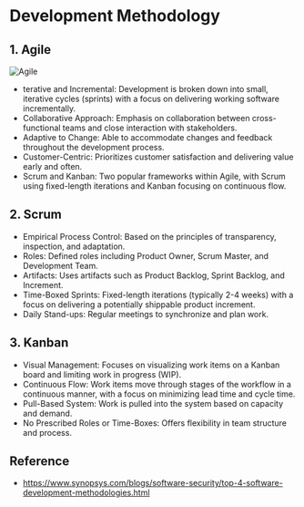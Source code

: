# Development Methodology

## 1. Agile

![Agile](https://images.synopsys.com/is/image/synopsys/daily-review?qlt%253D82%2526wid%253D992%2526ts%253D1693568527931%2526%2524responsive%2524%2526fit%253Dconstrain%2526dpr%253Doff)

- terative and Incremental: Development is broken down into small, iterative cycles (sprints) with a focus on delivering working software incrementally.
- Collaborative Approach: Emphasis on collaboration between cross-functional teams and close interaction with stakeholders.
- Adaptive to Change: Able to accommodate changes and feedback throughout the development process.
- Customer-Centric: Prioritizes customer satisfaction and delivering value early and often.
- Scrum and Kanban: Two popular frameworks within Agile, with Scrum using fixed-length iterations and Kanban focusing on continuous flow.



## 2. Scrum

- Empirical Process Control: Based on the principles of transparency, inspection, and adaptation.
- Roles: Defined roles including Product Owner, Scrum Master, and Development Team.
- Artifacts: Uses artifacts such as Product Backlog, Sprint Backlog, and Increment.
- Time-Boxed Sprints: Fixed-length iterations (typically 2-4 weeks) with a focus on delivering a potentially shippable product increment.
- Daily Stand-ups: Regular meetings to synchronize and plan work.



## 3. Kanban

- Visual Management: Focuses on visualizing work items on a Kanban board and limiting work in progress (WIP).
- Continuous Flow: Work items move through stages of the workflow in a continuous manner, with a focus on minimizing lead time and cycle time.
- Pull-Based System: Work is pulled into the system based on capacity and demand.
- No Prescribed Roles or Time-Boxes: Offers flexibility in team structure and process.


## Reference

* https://www.synopsys.com/blogs/software-security/top-4-software-development-methodologies.html